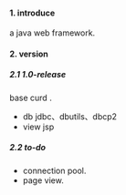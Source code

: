 #### 1. introduce

a java web framework.

#### 2. version

##### 2.1 1.0-release 
 
 base curd . 
 
- db jdbc、dbutils、dbcp2
- view jsp

##### 2.2 to-do

- connection pool.
- page view.